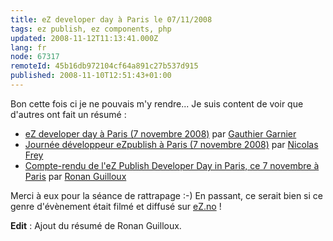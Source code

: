 ```yaml
---
title: eZ developer day à Paris le 07/11/2008
tags: ez publish, ez components, php
updated: 2008-11-12T11:13:41.000Z
lang: fr
node: 67317
remoteId: 45b16db972104cf64a891c27b537d915
published: 2008-11-10T12:51:43+01:00
---
```


Bon cette fois ci je ne pouvais m'y rendre... Je suis content de voir que d'autres ont fait un résumé :

* [eZ developer day à Paris (7 novembre 2008)](http://blog.gauthier-garnier.fr/post/eZ-developer-day-a-Paris-7-novembre-2008) par [Gauthier Garnier](http://blog.gauthier-garnier.fr/)
* [Journée développeur eZpublish à Paris (7 novembre 2008)](http://www.nfrey.com/ezpublish/ez-developer-day-7-11-08/) par [Nicolas Frey](http://www.nfrey.com/)
* [Compte-rendu de l'eZ Publish Developer Day in Paris, ce 7 novembre à Paris](http://blog.coolforest.net/index.php/post/2008/11/12/Compte-rendu-de-leZ-Publish-Developer-Day-in-Paris-ce-7-novembre-a-Paris) par [Ronan Guilloux](http://blog.coolforest.net/)

Merci à eux pour la séance de rattrapage :-) En passant, ce serait bien si ce genre d'évènement était filmé et diffusé sur [eZ.no](http://ez.no) !


**Edit** : Ajout du résumé de Ronan Guilloux.

